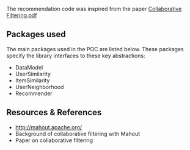 The recommendation code was inspired from the paper [Collaborative Filtering.pdf](https://ssc.io/pdf/cf-mahout.pdf)


## Packages used
The main packages used in the POC are listed below. These packages specify the library interfaces to these key abstractions:
* DataModel
* UserSimilarity
* ItemSimilarity
* UserNeighborhood
* Recommender


## Resources & References
* http://mahout.apache.org/
* Background of collaborative filtering with Mahout
* Paper on collaborative filtering